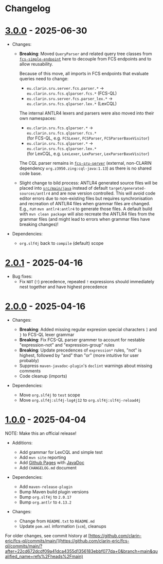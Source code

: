 # Changelog

# [3.0.0](https://github.com/clarin-eric/fcs-simple-endpoint/releases/tag/FCS-QL-2.0.1) - 2025-06-30

- Changes:
  - **Breaking**: Moved `QueryParser` and related query tree classes from [`fcs-simple-endpoint`](https://github.com/clarin-eric/fcs-simple-endpoint) here to decouple from FCS endpoints and to allow reusability.

    Because of this move, all imports in FCS endpoints that evaluate queries need to change:
    - `eu.clarin.sru.server.fcs.parser.*` → `eu.clarin.sru.fcs.qlparser.fcs.*` (FCS-QL)
    - `eu.clarin.sru.server.fcs.parser_lex.*` → `eu.clarin.sru.fcs.qlparser.lex.*` (LexCQL)

    The internal ANTLR4 lexers and parsers were also moved into their own namespaces:
    - `eu.clarin.sru.fcs.qlparser.*` → `eu.clarin.sru.fcs.qlparser.fcs.*`  
      (for FCS-QL, e.g. `FCSLexer`, `FCSParser`, `FCSParserBaseVisitor`)
    - `eu.clarin.sru.fcs.qlparser.*` → `eu.clarin.sru.fcs.qlparser.lex.*`  
      (for LexCQL, e.g. `LexLexer`, `LexParser`, `LexParserBaseVisitor`)

    The CQL parser remains in [`fcs-sru-server`](https://github.com/clarin-eric/fcs-sru-server) (external, non-CLARIN dependency `org.z3950.zing:cql-java:1.13`) as there is no shared code base.
  - Slight change to bild process: ANTLR4 generated source files will be placed into [`src/main/java`](src/main/java/) instead of default `target/generated-sources/antlr4` and are now version controlled. This will avoid code editor errors due to non-existing files but requires synchronisation and recreation of ANTLR4 files when grammar files are changed. E.g., run `mvn antlr4:antlr4` to generate those files. A default build with `mvn clean package` will also recreate the ANTLR4 files from the grammar files (and might lead to errors when grammar files have breaking changes)!

- Dependencies:
  - `org.slf4j` back to `compile` (default) scope

# [2.0.1](https://github.com/clarin-eric/fcs-simple-endpoint/releases/tag/FCS-QL-2.0.1) - 2025-04-16

- Bug fixes:
  - Fix `NOT` (`!`) precedence, repeated `!` expressions should immediately nest together and have highest precedence

# [2.0.0](https://github.com/clarin-eric/fcs-simple-endpoint/releases/tag/FCS-QL-2.0.0) - 2025-04-16

- Changes:
  - **Breaking**: Added missing regular expresion special characters `]` and `}` to FCS-QL lexer grammar
  - **Breaking**: Fix FCS-QL parser grammer to account for nestable "expression-not" and "expression-group" rules
  - **Breaking**: Update precedences of `expression*` rules, "not" is highest, followed by "and" than "or" (more intuitive for user probably)
  - Suppress `maven-javadoc-plugin`'s `doclint` warnings about missing comments
  - Code cleanup (imports)

- Dependencies:
  - Move `org.slf4j` to `test` scope
  - Move `org.slf4j:slf4j-log4j12` to `org.slf4j:slf4j-reload4j`

# [1.0.0](https://github.com/clarin-eric/fcs-simple-endpoint/releases/tag/FCS-QL-1.0.0) - 2025-04-04

NOTE: Make this an official release!

- Additions:
  - Add grammar for LexCQL and simple test
  - Add `mvn site` reporting
  - Add [Github Pages](https://clarin-eric.github.io/fcs-ql/) with [JavaDoc](https://clarin-eric.github.io/fcs-ql/project-reports.html)
  - Add `CHANGELOG.md` document

- Dependencies:
  - Add `maven-release-plugin`
  - Bump Maven build plugin versions
  - Bump `org.slf4j` to `2.0.17`
  - Bump `org.antlr` to `4.13.2`

- Changes:
  - Change from `README.txt` to `README.md`
  - Update `pom.xml` information (`scm`), cleanups

For older changes, see commit history at [https://github.com/clarin-eric/fcs-ql/commits/main/](https://github.com/clarin-eric/fcs-ql/commits/main/?after=22cd672dcdf09a41dca4355d1356183ebbf077da+0&branch=main&qualified_name=refs%2Fheads%2Fmain)